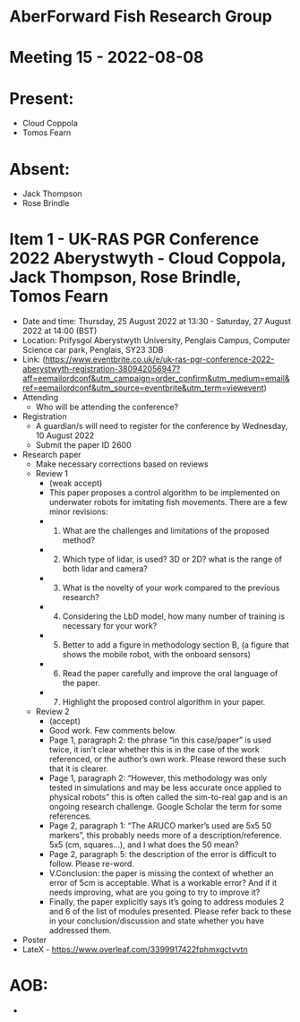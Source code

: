 # AberForward Fish Research Group 

# Meeting 15 - 2022-08-08

# Present:
* Cloud Coppola
* Tomos Fearn

# Absent:
* Jack Thompson
* Rose Brindle

# Item 1 - UK-RAS PGR Conference 2022 Aberystwyth - Cloud Coppola, Jack Thompson, Rose Brindle, Tomos Fearn 
* Date and time: Thursday, 25 August 2022 at 13:30 - Saturday, 27 August 2022 at 14:00 (BST)
* Location: Prifysgol Aberystwyth University, Penglais Campus, Computer Science car park, Penglais, SY23 3DB
* Link: (https://www.eventbrite.co.uk/e/uk-ras-pgr-conference-2022-aberystwyth-registration-380942056947?aff=eemailordconf&utm_campaign=order_confirm&utm_medium=email&ref=eemailordconf&utm_source=eventbrite&utm_term=viewevent) 
* Attending
  * Who will be attending the conference?
* Registration
  * A guardian/s will need to register for the conference by Wednesday, 10 August 2022
  * Submit the paper ID 2600
* Research paper
  * Make necessary corrections based on reviews 
  * Review 1
    * (weak accept)
    * This paper proposes a control algorithm to be implemented on underwater robots for imitating fish movements. There are a few minor revisions:
    * 1) What are the challenges and limitations of the proposed method?
    * 2) Which type of lidar, is used? 3D or 2D? what is the range of both lidar and camera?
    * 3)  What is the novelty of your work compared to the previous research?
    * 4)  Considering the LbD model, how many number of training is necessary for your work?
    * 5)  Better to add a figure in methodology section B, (a figure that shows the mobile robot, with the onboard sensors)
    * 6) Read the paper carefully and improve the oral language of the paper.
    * 7) Highlight the proposed control algorithm in your paper.
  * Review 2
    * (accept)
    * Good work. Few comments below.
    * Page 1, paragraph 2: the phrase “in this case/paper” is used twice, it isn’t clear whether this is in the case of the work referenced, or the author’s own work. Please reword these such that it is clearer.
    * Page 1, paragraph 2: “However, this methodology was only tested in simulations and may be less accurate once applied to physical robots” this is often called the sim-to-real gap and is an ongoing research challenge. Google Scholar the term for some references.
    * Page 2, paragraph 1: “The ARUCO marker’s used are 5x5 50 markers”, this probably needs more of a description/reference. 5x5 (cm, squares…), and I what does the 50 mean?
    * Page 2, paragraph 5: the description of the error is difficult to follow. Please re-word.
    * V.Conclusion: the paper is missing the context of whether an error of 5cm is acceptable. What is a workable error? And if it needs improving, what are you going to try to improve it?
    * Finally, the paper explicitly says it’s going to address modules 2 and 6 of the list of modules presented. Please refer back to these in your conclusion/discussion and state whether you have addressed them.
* Poster
 * LateX - https://www.overleaf.com/3399917422fphmxgctvvtn 

# AOB:
* 
